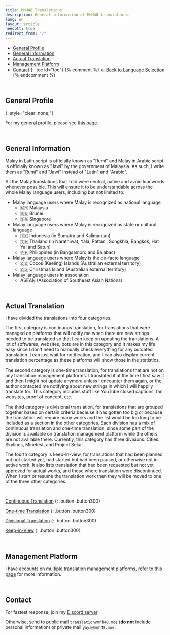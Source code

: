 ```yaml
---
title: MNH48 Translations
description: General information of MNH48 translations.
lang: en
layout: article
needbtt: true
redirect_from: "/"
---
```


- [General Profile](#general-profile)
- [General Information](#general-information)
- [Actual Translation](#actual-translation)
- [Management Platform](#management-platform)
- [Contact](#contact)
{: .toc id="toc"}
{% comment %}
[← Back to Language Selection](/)
{% endcomment %}


&nbsp;



## General Profile
{: style="clear: none;"}

For my general profile, please see [this page](https://mnh48.moe/en/profile.html).

&nbsp;


## General Information

Malay in Latin script is officially known as "Rumi" and Malay in Arabic script is officially known as "Jawi" by the government of Malaysia. As such, I write them as "Rumi" and "Jawi" instead of "Latin" and "Arabic".

All the Malay translations that I did were neutral, native and avoid loanwords whenever possible. This will ensure it to be understandable across the whole Malay language users, including but not limited to:
- Malay language users where Malay is recognized as national language
  - 🇲🇾 Malaysia
  - 🇧🇳 Brunei
  - 🇸🇬 Singapore
- Malay language users where Malay is recognized as state or cultural language
  - 🇮🇩 Indonesia (in Sumatra and Kalimantan)
  - 🇹🇭 Thailand (in Narathiwat, Yala, Pattani, Songkhla, Bangkok, Hat Yai and Satun)
  - 🇵🇭 Philippines (in Bangsamoro and Balabac)
- Malay language users where Malay is the de-facto language
  - 🇨🇨 Cocos (Keeling) Islands (Australian external territory)
  - 🇨🇽 Christmas Island (Australian external territory)
- Malay language users in association
  - ASEAN (Association of Southeast Asian Nations)

&nbsp;


## Actual Translation

I have divided the translations into four categories.

The first category is continuous translation, for translations that were managed on platforms that will notify me when there are new strings needed to be translated so that I can keep on updating the translations. A lot of softwares, websites, bots are in this category and it makes my life easy since I don't need to manually check everything for any outdated translation. I can just wait for notification, and I can also display current translation percentage as these platforms will show those in the statistics.

The second category is one-time translation, for translations that are not on any translation management platforms. I translated it at the time I first saw it and then I might not update anymore unless I encounter them again, or the author contacted me notifying about new strings in which I will happily translate for. This category includes stuff like YouTube closed captions, fan websites, proof of concept, etc.

The third category is divisional translation, for translations that are grouped together based on certain criteria because it has gotten too big or because the translation will require many works and the list would be too long to be included as a section in the other categories. Each division has a mix of continuous translation and one-time translation, since some part of the division is available on translation management platform while the others are not available there. Currently, this category has three divisions: Cities: Skylines, Minetest, and Project Sekai.

The fourth category is keep-in-view, for translations that had been planned but not started yet, had started but had been paused, or otherwise not in active work. It also lists translation that had been requested but not yet approved for actual works, and those where translation were discontinued. When I start or resume the translation work then they will be moved to one of the three other categories.

&nbsp;


[Continuous Translation](continuous.html)
{: .button .button300}

[One-time Translation](one-time.html)
{: .button .button300}

[Divisional Translation](divisional.html)
{: .button .button300}

[Keep-in-View](kiv.html)
{: .button .button300}

&nbsp;


## Management Platform

I have accounts on multiple translation management platforms, refer to [this page](management.html) for more information.

&nbsp;


## Contact

For fastest response, join my [Discord server](https://discord.gg/xsZQyGf?utm_source=tl.mnh48.moe&utm_medium=referral).

Otherwise, send to public mail `translation@mnh48.moe` (**do not** include personal information) or private mail `yaya@mnh48.moe`.

&nbsp;

